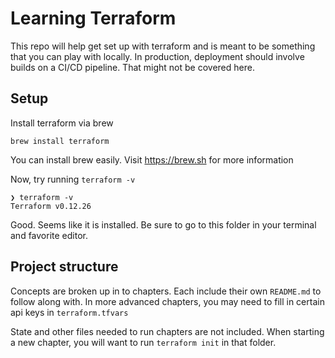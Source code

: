# Learning Terraform

This repo will help get set up with terraform and is meant to be something that you can play with locally. In production, deployment should involve builds on a CI/CD pipeline. That might not be covered here.

## Setup

Install terraform via brew

    brew install terraform

You can install brew easily. Visit https://brew.sh for more information

Now, try running `terraform -v`

    ❯ terraform -v
    Terraform v0.12.26

Good. Seems like it is installed. Be sure to go to this folder in your terminal and favorite editor.

## Project structure

Concepts are broken up in to chapters. Each include their own `README.md` to follow along with. In more advanced chapters, you may need to fill in certain api keys in `terraform.tfvars`

State and other files needed to run chapters are not included. When starting a new chapter, you will want to run `terraform init` in that folder.
